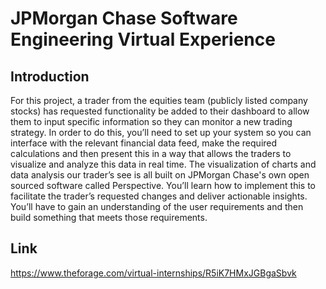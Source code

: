 # JPMorgan Chase Software Engineering Virtual Experience

## Introduction
For this project, a trader from the equities team (publicly listed company stocks) has requested functionality be added to their dashboard to allow them to input specific information so they can monitor a new trading strategy.
In order to do this, you’ll need to set up your system so you can interface with the relevant financial data feed, make the required calculations and then present this in a way that allows the traders to visualize and analyze this data in real time.
The visualization of charts and data analysis our trader’s see is all built on JPMorgan Chase's own open sourced software called Perspective. You’ll learn how to implement this to facilitate the trader’s requested changes and deliver actionable insights.
You’ll have to gain an understanding of the user requirements and then build something that meets those requirements.

## Link
https://www.theforage.com/virtual-internships/R5iK7HMxJGBgaSbvk
